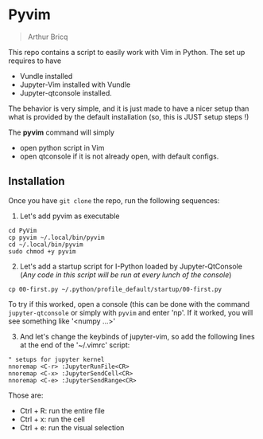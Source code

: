 # Pyvim 

> Arthur Bricq

This repo contains a script to easily work with Vim in Python. The set up requires to have
- Vundle installed
- Jupyter-Vim installed with Vundle
- Jupyter-qtconsole installed.

The behavior is very simple, and it is just made to have a nicer setup than what is provided by the default installation (so, this is JUST setup steps !)

The **pyvim** command will simply 
- open python script in Vim
- open qtconsole if it is not already open, with default configs. 

## Installation

Once you have `git clone` the repo, run the following sequences: 

1. Let's add pyvim as executable
```
cd PyVim
cp pyvim ~/.local/bin/pyvim
cd ~/.local/bin/pyvim
sudo chmod +y pyvim
```

2. Let's add a startup script for I-Python loaded by Jupyter-QtConsole (*Any code in this script will be run at every lunch of the console*)

```
cp 00-first.py ~/.python/profile_default/startup/00-first.py
```

To try if this worked, open a console (this can be done with the command `jupyter-qtconsole` or simply with `pyvim` and enter 'np'. If it worked, you will see something like '<numpy ...>'

3. And let's change the keybinds of jupyter-vim, so add the following lines at the end of the '~/.vimrc' script: 

```
" setups for jupyter kernel
nnoremap <C-r> :JupyterRunFile<CR>
nnoremap <C-x> :JupyterSendCell<CR>
nnoremap <C-e> :JupyterSendRange<CR>
```

Those are: 
- Ctrl + R: run the entire file 
- Ctrl + x: run the cell
- Ctrl + e: run the visual selection
